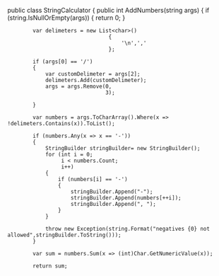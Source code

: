 public class StringCalculator
    {
        public int AddNumbers(string args)
        {
            if (string.IsNullOrEmpty(args))
            {
                return 0;
            }

            var delimeters = new List<char>()
                                    {
                                        '\n',','
                                    };

            if (args[0] == '/')
            {
                var customDelimeter = args[2];
                delimeters.Add(customDelimeter);
                args = args.Remove(0,
                                   3);

            }

            var numbers = args.ToCharArray().Where(x => !delimeters.Contains(x)).ToList();

            if (numbers.Any(x => x == '-'))
            {
                StringBuilder stringBuilder= new StringBuilder();
                for (int i = 0;
                     i < numbers.Count;
                     i++)
                {
                    if (numbers[i] == '-')
                    {
                        stringBuilder.Append("-");
                        stringBuilder.Append(numbers[++i]);
                        stringBuilder.Append(", ");
                    }    
                }

                throw new Exception(string.Format("negatives {0} not allowed",stringBuilder.ToString()));
            }

            var sum = numbers.Sum(x => (int)Char.GetNumericValue(x));

            return sum;
